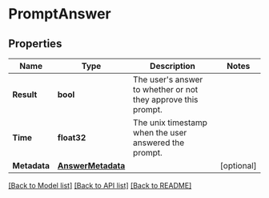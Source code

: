 # PromptAnswer

## Properties
Name | Type | Description | Notes
------------ | ------------- | ------------- | -------------
**Result** | **bool** | The user&#39;s answer to whether or not they approve this prompt. | 
**Time** | **float32** | The unix timestamp when the user answered the prompt. | 
**Metadata** | [**AnswerMetadata**](AnswerMetadata.md) |  | [optional] 

[[Back to Model list]](../README.md#documentation-for-models) [[Back to API list]](../README.md#documentation-for-api-endpoints) [[Back to README]](../README.md)


